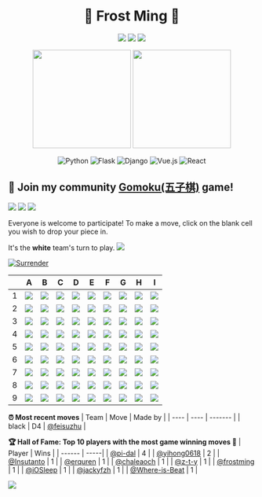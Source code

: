 <h1 align="center">🦄 Frost Ming 🐍</h1>

<div align="center">

[![](https://img.shields.io/badge/telegram-D14836?color=2CA5E0&style=for-the-badge&logo=telegram&logoColor=white)](https://t.me/frostming)
[![](https://img.shields.io/badge/twitter-%231DA1F2.svg?&style=for-the-badge&logo=twitter&logoColor=white)](https://twitter.com/frostming90)
[![](https://img.shields.io/badge/Blog-%23FFA500.svg?&style=for-the-badge&logo=rss&logoColor=white)](https://frostming.com)

</div>

<p align="center">
  <img height="200" src="https://github-readme-stats.vercel.app/api?username=frostming&show_icons=true&theme=dracula&include_all_commits=true" />
  <img height="200" src="https://github-readme-stats.vercel.app/api/top-langs/?username=frostming&theme=dracula&show_icons=true" />
</p>
<div align="center">
  
![Python](https://img.shields.io/badge/-Python-%233776ab?logo=python&style=for-the-badge&logoColor=white)
![Flask](https://img.shields.io/badge/-Flask-%23eeeeee?logo=flask&style=for-the-badge&logoColor=black)
![Django](https://img.shields.io/badge/-Django-%23092E20?logo=django&style=for-the-badge&logoColor=white)
![Vue.js](https://img.shields.io/badge/-Vue.js-%234fc08d?logo=vue.js&style=for-the-badge&logoColor=white)
![React](https://img.shields.io/badge/-React-%2357d8fb?logo=react&style=for-the-badge&logoColor=white)

</div>

## :game_die: Join my community [Gomoku(五子棋)](https://en.wikipedia.org/wiki/Gomoku) game!

<!--START_SECTION:gomoku-->
![](https://img.shields.io/badge/Total%20moves-312-blue)
![](https://img.shields.io/badge/Completed%20games-24-brightgreen)
![](https://img.shields.io/badge/Total%20players-150-orange)

Everyone is welcome to participate! To make a move, click on the blank cell you wish to drop your piece in.


It's the **white** team's turn to play. ![](/assets/white.png)

[![Surrender](https://img.shields.io/badge/Surrender%20-%2348e3c9.svg?&style=for-the-badge&logoColor=white)](https://github.com/frostming/frostming/issues/new?title=gomoku%7Csurrender&labels=gomoku&body=Just+push+%27Submit+new+issue%27+without+editing+the+title.+The+README+will+be+updated+after+approximately+30+seconds.)



| |A|B|C|D|E|F|G|H|I|
| - | - | - | - | - | - | - | - | - | - |
| 1 | [![](/assets/blank.png)](https://github.com/frostming/frostming/issues/new?title=gomoku%7Cdrop%7Cwhite%7CA1&labels=gomoku&body=Just+push+%27Submit+new+issue%27+without+editing+the+title.+The+README+will+be+updated+after+approximately+30+seconds.) |[![](/assets/blank.png)](https://github.com/frostming/frostming/issues/new?title=gomoku%7Cdrop%7Cwhite%7CB1&labels=gomoku&body=Just+push+%27Submit+new+issue%27+without+editing+the+title.+The+README+will+be+updated+after+approximately+30+seconds.) |[![](/assets/blank.png)](https://github.com/frostming/frostming/issues/new?title=gomoku%7Cdrop%7Cwhite%7CC1&labels=gomoku&body=Just+push+%27Submit+new+issue%27+without+editing+the+title.+The+README+will+be+updated+after+approximately+30+seconds.) |[![](/assets/blank.png)](https://github.com/frostming/frostming/issues/new?title=gomoku%7Cdrop%7Cwhite%7CD1&labels=gomoku&body=Just+push+%27Submit+new+issue%27+without+editing+the+title.+The+README+will+be+updated+after+approximately+30+seconds.) |[![](/assets/blank.png)](https://github.com/frostming/frostming/issues/new?title=gomoku%7Cdrop%7Cwhite%7CE1&labels=gomoku&body=Just+push+%27Submit+new+issue%27+without+editing+the+title.+The+README+will+be+updated+after+approximately+30+seconds.) |[![](/assets/blank.png)](https://github.com/frostming/frostming/issues/new?title=gomoku%7Cdrop%7Cwhite%7CF1&labels=gomoku&body=Just+push+%27Submit+new+issue%27+without+editing+the+title.+The+README+will+be+updated+after+approximately+30+seconds.) |[![](/assets/blank.png)](https://github.com/frostming/frostming/issues/new?title=gomoku%7Cdrop%7Cwhite%7CG1&labels=gomoku&body=Just+push+%27Submit+new+issue%27+without+editing+the+title.+The+README+will+be+updated+after+approximately+30+seconds.) |[![](/assets/blank.png)](https://github.com/frostming/frostming/issues/new?title=gomoku%7Cdrop%7Cwhite%7CH1&labels=gomoku&body=Just+push+%27Submit+new+issue%27+without+editing+the+title.+The+README+will+be+updated+after+approximately+30+seconds.) |[![](/assets/blank.png)](https://github.com/frostming/frostming/issues/new?title=gomoku%7Cdrop%7Cwhite%7CI1&labels=gomoku&body=Just+push+%27Submit+new+issue%27+without+editing+the+title.+The+README+will+be+updated+after+approximately+30+seconds.) |
| 2 | [![](/assets/blank.png)](https://github.com/frostming/frostming/issues/new?title=gomoku%7Cdrop%7Cwhite%7CA2&labels=gomoku&body=Just+push+%27Submit+new+issue%27+without+editing+the+title.+The+README+will+be+updated+after+approximately+30+seconds.) |[![](/assets/blank.png)](https://github.com/frostming/frostming/issues/new?title=gomoku%7Cdrop%7Cwhite%7CB2&labels=gomoku&body=Just+push+%27Submit+new+issue%27+without+editing+the+title.+The+README+will+be+updated+after+approximately+30+seconds.) |[![](/assets/blank.png)](https://github.com/frostming/frostming/issues/new?title=gomoku%7Cdrop%7Cwhite%7CC2&labels=gomoku&body=Just+push+%27Submit+new+issue%27+without+editing+the+title.+The+README+will+be+updated+after+approximately+30+seconds.) |[![](/assets/blank.png)](https://github.com/frostming/frostming/issues/new?title=gomoku%7Cdrop%7Cwhite%7CD2&labels=gomoku&body=Just+push+%27Submit+new+issue%27+without+editing+the+title.+The+README+will+be+updated+after+approximately+30+seconds.) |[![](/assets/blank.png)](https://github.com/frostming/frostming/issues/new?title=gomoku%7Cdrop%7Cwhite%7CE2&labels=gomoku&body=Just+push+%27Submit+new+issue%27+without+editing+the+title.+The+README+will+be+updated+after+approximately+30+seconds.) |[![](/assets/blank.png)](https://github.com/frostming/frostming/issues/new?title=gomoku%7Cdrop%7Cwhite%7CF2&labels=gomoku&body=Just+push+%27Submit+new+issue%27+without+editing+the+title.+The+README+will+be+updated+after+approximately+30+seconds.) |[![](/assets/blank.png)](https://github.com/frostming/frostming/issues/new?title=gomoku%7Cdrop%7Cwhite%7CG2&labels=gomoku&body=Just+push+%27Submit+new+issue%27+without+editing+the+title.+The+README+will+be+updated+after+approximately+30+seconds.) |[![](/assets/blank.png)](https://github.com/frostming/frostming/issues/new?title=gomoku%7Cdrop%7Cwhite%7CH2&labels=gomoku&body=Just+push+%27Submit+new+issue%27+without+editing+the+title.+The+README+will+be+updated+after+approximately+30+seconds.) |[![](/assets/blank.png)](https://github.com/frostming/frostming/issues/new?title=gomoku%7Cdrop%7Cwhite%7CI2&labels=gomoku&body=Just+push+%27Submit+new+issue%27+without+editing+the+title.+The+README+will+be+updated+after+approximately+30+seconds.) |
| 3 | [![](/assets/blank.png)](https://github.com/frostming/frostming/issues/new?title=gomoku%7Cdrop%7Cwhite%7CA3&labels=gomoku&body=Just+push+%27Submit+new+issue%27+without+editing+the+title.+The+README+will+be+updated+after+approximately+30+seconds.) |[![](/assets/blank.png)](https://github.com/frostming/frostming/issues/new?title=gomoku%7Cdrop%7Cwhite%7CB3&labels=gomoku&body=Just+push+%27Submit+new+issue%27+without+editing+the+title.+The+README+will+be+updated+after+approximately+30+seconds.) |[![](/assets/blank.png)](https://github.com/frostming/frostming/issues/new?title=gomoku%7Cdrop%7Cwhite%7CC3&labels=gomoku&body=Just+push+%27Submit+new+issue%27+without+editing+the+title.+The+README+will+be+updated+after+approximately+30+seconds.) |[![](/assets/blank.png)](https://github.com/frostming/frostming/issues/new?title=gomoku%7Cdrop%7Cwhite%7CD3&labels=gomoku&body=Just+push+%27Submit+new+issue%27+without+editing+the+title.+The+README+will+be+updated+after+approximately+30+seconds.) |[![](/assets/blank.png)](https://github.com/frostming/frostming/issues/new?title=gomoku%7Cdrop%7Cwhite%7CE3&labels=gomoku&body=Just+push+%27Submit+new+issue%27+without+editing+the+title.+The+README+will+be+updated+after+approximately+30+seconds.) |[![](/assets/blank.png)](https://github.com/frostming/frostming/issues/new?title=gomoku%7Cdrop%7Cwhite%7CF3&labels=gomoku&body=Just+push+%27Submit+new+issue%27+without+editing+the+title.+The+README+will+be+updated+after+approximately+30+seconds.) |[![](/assets/blank.png)](https://github.com/frostming/frostming/issues/new?title=gomoku%7Cdrop%7Cwhite%7CG3&labels=gomoku&body=Just+push+%27Submit+new+issue%27+without+editing+the+title.+The+README+will+be+updated+after+approximately+30+seconds.) |[![](/assets/blank.png)](https://github.com/frostming/frostming/issues/new?title=gomoku%7Cdrop%7Cwhite%7CH3&labels=gomoku&body=Just+push+%27Submit+new+issue%27+without+editing+the+title.+The+README+will+be+updated+after+approximately+30+seconds.) |[![](/assets/blank.png)](https://github.com/frostming/frostming/issues/new?title=gomoku%7Cdrop%7Cwhite%7CI3&labels=gomoku&body=Just+push+%27Submit+new+issue%27+without+editing+the+title.+The+README+will+be+updated+after+approximately+30+seconds.) |
| 4 | [![](/assets/blank.png)](https://github.com/frostming/frostming/issues/new?title=gomoku%7Cdrop%7Cwhite%7CA4&labels=gomoku&body=Just+push+%27Submit+new+issue%27+without+editing+the+title.+The+README+will+be+updated+after+approximately+30+seconds.) |[![](/assets/blank.png)](https://github.com/frostming/frostming/issues/new?title=gomoku%7Cdrop%7Cwhite%7CB4&labels=gomoku&body=Just+push+%27Submit+new+issue%27+without+editing+the+title.+The+README+will+be+updated+after+approximately+30+seconds.) |[![](/assets/blank.png)](https://github.com/frostming/frostming/issues/new?title=gomoku%7Cdrop%7Cwhite%7CC4&labels=gomoku&body=Just+push+%27Submit+new+issue%27+without+editing+the+title.+The+README+will+be+updated+after+approximately+30+seconds.) |![](/assets/black.png) |[![](/assets/blank.png)](https://github.com/frostming/frostming/issues/new?title=gomoku%7Cdrop%7Cwhite%7CE4&labels=gomoku&body=Just+push+%27Submit+new+issue%27+without+editing+the+title.+The+README+will+be+updated+after+approximately+30+seconds.) |[![](/assets/blank.png)](https://github.com/frostming/frostming/issues/new?title=gomoku%7Cdrop%7Cwhite%7CF4&labels=gomoku&body=Just+push+%27Submit+new+issue%27+without+editing+the+title.+The+README+will+be+updated+after+approximately+30+seconds.) |[![](/assets/blank.png)](https://github.com/frostming/frostming/issues/new?title=gomoku%7Cdrop%7Cwhite%7CG4&labels=gomoku&body=Just+push+%27Submit+new+issue%27+without+editing+the+title.+The+README+will+be+updated+after+approximately+30+seconds.) |[![](/assets/blank.png)](https://github.com/frostming/frostming/issues/new?title=gomoku%7Cdrop%7Cwhite%7CH4&labels=gomoku&body=Just+push+%27Submit+new+issue%27+without+editing+the+title.+The+README+will+be+updated+after+approximately+30+seconds.) |[![](/assets/blank.png)](https://github.com/frostming/frostming/issues/new?title=gomoku%7Cdrop%7Cwhite%7CI4&labels=gomoku&body=Just+push+%27Submit+new+issue%27+without+editing+the+title.+The+README+will+be+updated+after+approximately+30+seconds.) |
| 5 | [![](/assets/blank.png)](https://github.com/frostming/frostming/issues/new?title=gomoku%7Cdrop%7Cwhite%7CA5&labels=gomoku&body=Just+push+%27Submit+new+issue%27+without+editing+the+title.+The+README+will+be+updated+after+approximately+30+seconds.) |[![](/assets/blank.png)](https://github.com/frostming/frostming/issues/new?title=gomoku%7Cdrop%7Cwhite%7CB5&labels=gomoku&body=Just+push+%27Submit+new+issue%27+without+editing+the+title.+The+README+will+be+updated+after+approximately+30+seconds.) |[![](/assets/blank.png)](https://github.com/frostming/frostming/issues/new?title=gomoku%7Cdrop%7Cwhite%7CC5&labels=gomoku&body=Just+push+%27Submit+new+issue%27+without+editing+the+title.+The+README+will+be+updated+after+approximately+30+seconds.) |[![](/assets/blank.png)](https://github.com/frostming/frostming/issues/new?title=gomoku%7Cdrop%7Cwhite%7CD5&labels=gomoku&body=Just+push+%27Submit+new+issue%27+without+editing+the+title.+The+README+will+be+updated+after+approximately+30+seconds.) |[![](/assets/blank.png)](https://github.com/frostming/frostming/issues/new?title=gomoku%7Cdrop%7Cwhite%7CE5&labels=gomoku&body=Just+push+%27Submit+new+issue%27+without+editing+the+title.+The+README+will+be+updated+after+approximately+30+seconds.) |[![](/assets/blank.png)](https://github.com/frostming/frostming/issues/new?title=gomoku%7Cdrop%7Cwhite%7CF5&labels=gomoku&body=Just+push+%27Submit+new+issue%27+without+editing+the+title.+The+README+will+be+updated+after+approximately+30+seconds.) |[![](/assets/blank.png)](https://github.com/frostming/frostming/issues/new?title=gomoku%7Cdrop%7Cwhite%7CG5&labels=gomoku&body=Just+push+%27Submit+new+issue%27+without+editing+the+title.+The+README+will+be+updated+after+approximately+30+seconds.) |[![](/assets/blank.png)](https://github.com/frostming/frostming/issues/new?title=gomoku%7Cdrop%7Cwhite%7CH5&labels=gomoku&body=Just+push+%27Submit+new+issue%27+without+editing+the+title.+The+README+will+be+updated+after+approximately+30+seconds.) |[![](/assets/blank.png)](https://github.com/frostming/frostming/issues/new?title=gomoku%7Cdrop%7Cwhite%7CI5&labels=gomoku&body=Just+push+%27Submit+new+issue%27+without+editing+the+title.+The+README+will+be+updated+after+approximately+30+seconds.) |
| 6 | [![](/assets/blank.png)](https://github.com/frostming/frostming/issues/new?title=gomoku%7Cdrop%7Cwhite%7CA6&labels=gomoku&body=Just+push+%27Submit+new+issue%27+without+editing+the+title.+The+README+will+be+updated+after+approximately+30+seconds.) |[![](/assets/blank.png)](https://github.com/frostming/frostming/issues/new?title=gomoku%7Cdrop%7Cwhite%7CB6&labels=gomoku&body=Just+push+%27Submit+new+issue%27+without+editing+the+title.+The+README+will+be+updated+after+approximately+30+seconds.) |[![](/assets/blank.png)](https://github.com/frostming/frostming/issues/new?title=gomoku%7Cdrop%7Cwhite%7CC6&labels=gomoku&body=Just+push+%27Submit+new+issue%27+without+editing+the+title.+The+README+will+be+updated+after+approximately+30+seconds.) |[![](/assets/blank.png)](https://github.com/frostming/frostming/issues/new?title=gomoku%7Cdrop%7Cwhite%7CD6&labels=gomoku&body=Just+push+%27Submit+new+issue%27+without+editing+the+title.+The+README+will+be+updated+after+approximately+30+seconds.) |[![](/assets/blank.png)](https://github.com/frostming/frostming/issues/new?title=gomoku%7Cdrop%7Cwhite%7CE6&labels=gomoku&body=Just+push+%27Submit+new+issue%27+without+editing+the+title.+The+README+will+be+updated+after+approximately+30+seconds.) |[![](/assets/blank.png)](https://github.com/frostming/frostming/issues/new?title=gomoku%7Cdrop%7Cwhite%7CF6&labels=gomoku&body=Just+push+%27Submit+new+issue%27+without+editing+the+title.+The+README+will+be+updated+after+approximately+30+seconds.) |[![](/assets/blank.png)](https://github.com/frostming/frostming/issues/new?title=gomoku%7Cdrop%7Cwhite%7CG6&labels=gomoku&body=Just+push+%27Submit+new+issue%27+without+editing+the+title.+The+README+will+be+updated+after+approximately+30+seconds.) |[![](/assets/blank.png)](https://github.com/frostming/frostming/issues/new?title=gomoku%7Cdrop%7Cwhite%7CH6&labels=gomoku&body=Just+push+%27Submit+new+issue%27+without+editing+the+title.+The+README+will+be+updated+after+approximately+30+seconds.) |[![](/assets/blank.png)](https://github.com/frostming/frostming/issues/new?title=gomoku%7Cdrop%7Cwhite%7CI6&labels=gomoku&body=Just+push+%27Submit+new+issue%27+without+editing+the+title.+The+README+will+be+updated+after+approximately+30+seconds.) |
| 7 | [![](/assets/blank.png)](https://github.com/frostming/frostming/issues/new?title=gomoku%7Cdrop%7Cwhite%7CA7&labels=gomoku&body=Just+push+%27Submit+new+issue%27+without+editing+the+title.+The+README+will+be+updated+after+approximately+30+seconds.) |[![](/assets/blank.png)](https://github.com/frostming/frostming/issues/new?title=gomoku%7Cdrop%7Cwhite%7CB7&labels=gomoku&body=Just+push+%27Submit+new+issue%27+without+editing+the+title.+The+README+will+be+updated+after+approximately+30+seconds.) |[![](/assets/blank.png)](https://github.com/frostming/frostming/issues/new?title=gomoku%7Cdrop%7Cwhite%7CC7&labels=gomoku&body=Just+push+%27Submit+new+issue%27+without+editing+the+title.+The+README+will+be+updated+after+approximately+30+seconds.) |[![](/assets/blank.png)](https://github.com/frostming/frostming/issues/new?title=gomoku%7Cdrop%7Cwhite%7CD7&labels=gomoku&body=Just+push+%27Submit+new+issue%27+without+editing+the+title.+The+README+will+be+updated+after+approximately+30+seconds.) |[![](/assets/blank.png)](https://github.com/frostming/frostming/issues/new?title=gomoku%7Cdrop%7Cwhite%7CE7&labels=gomoku&body=Just+push+%27Submit+new+issue%27+without+editing+the+title.+The+README+will+be+updated+after+approximately+30+seconds.) |[![](/assets/blank.png)](https://github.com/frostming/frostming/issues/new?title=gomoku%7Cdrop%7Cwhite%7CF7&labels=gomoku&body=Just+push+%27Submit+new+issue%27+without+editing+the+title.+The+README+will+be+updated+after+approximately+30+seconds.) |[![](/assets/blank.png)](https://github.com/frostming/frostming/issues/new?title=gomoku%7Cdrop%7Cwhite%7CG7&labels=gomoku&body=Just+push+%27Submit+new+issue%27+without+editing+the+title.+The+README+will+be+updated+after+approximately+30+seconds.) |[![](/assets/blank.png)](https://github.com/frostming/frostming/issues/new?title=gomoku%7Cdrop%7Cwhite%7CH7&labels=gomoku&body=Just+push+%27Submit+new+issue%27+without+editing+the+title.+The+README+will+be+updated+after+approximately+30+seconds.) |[![](/assets/blank.png)](https://github.com/frostming/frostming/issues/new?title=gomoku%7Cdrop%7Cwhite%7CI7&labels=gomoku&body=Just+push+%27Submit+new+issue%27+without+editing+the+title.+The+README+will+be+updated+after+approximately+30+seconds.) |
| 8 | [![](/assets/blank.png)](https://github.com/frostming/frostming/issues/new?title=gomoku%7Cdrop%7Cwhite%7CA8&labels=gomoku&body=Just+push+%27Submit+new+issue%27+without+editing+the+title.+The+README+will+be+updated+after+approximately+30+seconds.) |[![](/assets/blank.png)](https://github.com/frostming/frostming/issues/new?title=gomoku%7Cdrop%7Cwhite%7CB8&labels=gomoku&body=Just+push+%27Submit+new+issue%27+without+editing+the+title.+The+README+will+be+updated+after+approximately+30+seconds.) |[![](/assets/blank.png)](https://github.com/frostming/frostming/issues/new?title=gomoku%7Cdrop%7Cwhite%7CC8&labels=gomoku&body=Just+push+%27Submit+new+issue%27+without+editing+the+title.+The+README+will+be+updated+after+approximately+30+seconds.) |[![](/assets/blank.png)](https://github.com/frostming/frostming/issues/new?title=gomoku%7Cdrop%7Cwhite%7CD8&labels=gomoku&body=Just+push+%27Submit+new+issue%27+without+editing+the+title.+The+README+will+be+updated+after+approximately+30+seconds.) |[![](/assets/blank.png)](https://github.com/frostming/frostming/issues/new?title=gomoku%7Cdrop%7Cwhite%7CE8&labels=gomoku&body=Just+push+%27Submit+new+issue%27+without+editing+the+title.+The+README+will+be+updated+after+approximately+30+seconds.) |[![](/assets/blank.png)](https://github.com/frostming/frostming/issues/new?title=gomoku%7Cdrop%7Cwhite%7CF8&labels=gomoku&body=Just+push+%27Submit+new+issue%27+without+editing+the+title.+The+README+will+be+updated+after+approximately+30+seconds.) |[![](/assets/blank.png)](https://github.com/frostming/frostming/issues/new?title=gomoku%7Cdrop%7Cwhite%7CG8&labels=gomoku&body=Just+push+%27Submit+new+issue%27+without+editing+the+title.+The+README+will+be+updated+after+approximately+30+seconds.) |[![](/assets/blank.png)](https://github.com/frostming/frostming/issues/new?title=gomoku%7Cdrop%7Cwhite%7CH8&labels=gomoku&body=Just+push+%27Submit+new+issue%27+without+editing+the+title.+The+README+will+be+updated+after+approximately+30+seconds.) |[![](/assets/blank.png)](https://github.com/frostming/frostming/issues/new?title=gomoku%7Cdrop%7Cwhite%7CI8&labels=gomoku&body=Just+push+%27Submit+new+issue%27+without+editing+the+title.+The+README+will+be+updated+after+approximately+30+seconds.) |
| 9 | [![](/assets/blank.png)](https://github.com/frostming/frostming/issues/new?title=gomoku%7Cdrop%7Cwhite%7CA9&labels=gomoku&body=Just+push+%27Submit+new+issue%27+without+editing+the+title.+The+README+will+be+updated+after+approximately+30+seconds.) |[![](/assets/blank.png)](https://github.com/frostming/frostming/issues/new?title=gomoku%7Cdrop%7Cwhite%7CB9&labels=gomoku&body=Just+push+%27Submit+new+issue%27+without+editing+the+title.+The+README+will+be+updated+after+approximately+30+seconds.) |[![](/assets/blank.png)](https://github.com/frostming/frostming/issues/new?title=gomoku%7Cdrop%7Cwhite%7CC9&labels=gomoku&body=Just+push+%27Submit+new+issue%27+without+editing+the+title.+The+README+will+be+updated+after+approximately+30+seconds.) |[![](/assets/blank.png)](https://github.com/frostming/frostming/issues/new?title=gomoku%7Cdrop%7Cwhite%7CD9&labels=gomoku&body=Just+push+%27Submit+new+issue%27+without+editing+the+title.+The+README+will+be+updated+after+approximately+30+seconds.) |[![](/assets/blank.png)](https://github.com/frostming/frostming/issues/new?title=gomoku%7Cdrop%7Cwhite%7CE9&labels=gomoku&body=Just+push+%27Submit+new+issue%27+without+editing+the+title.+The+README+will+be+updated+after+approximately+30+seconds.) |[![](/assets/blank.png)](https://github.com/frostming/frostming/issues/new?title=gomoku%7Cdrop%7Cwhite%7CF9&labels=gomoku&body=Just+push+%27Submit+new+issue%27+without+editing+the+title.+The+README+will+be+updated+after+approximately+30+seconds.) |[![](/assets/blank.png)](https://github.com/frostming/frostming/issues/new?title=gomoku%7Cdrop%7Cwhite%7CG9&labels=gomoku&body=Just+push+%27Submit+new+issue%27+without+editing+the+title.+The+README+will+be+updated+after+approximately+30+seconds.) |[![](/assets/blank.png)](https://github.com/frostming/frostming/issues/new?title=gomoku%7Cdrop%7Cwhite%7CH9&labels=gomoku&body=Just+push+%27Submit+new+issue%27+without+editing+the+title.+The+README+will+be+updated+after+approximately+30+seconds.) |[![](/assets/blank.png)](https://github.com/frostming/frostming/issues/new?title=gomoku%7Cdrop%7Cwhite%7CI9&labels=gomoku&body=Just+push+%27Submit+new+issue%27+without+editing+the+title.+The+README+will+be+updated+after+approximately+30+seconds.) |


**:alarm_clock: Most recent moves**
| Team | Move | Made by |
| ---- | ---- | ------- |
| black | D4 | [@feisuzhu](https://github.com/feisuzhu) |


**:trophy: Hall of Fame: Top 10 players with the most game winning moves :1st_place_medal:**
| Player | Wins |
| ------ | -----|
| [@pi-dal](https://github.com/pi-dal) | 4 |
| [@yihong0618](https://github.com/yihong0618) | 2 |
| [@Insutanto](https://github.com/Insutanto) | 1 |
| [@erquren](https://github.com/erquren) | 1 |
| [@chaleaoch](https://github.com/chaleaoch) | 1 |
| [@z-t-y](https://github.com/z-t-y) | 1 |
| [@frostming](https://github.com/frostming) | 1 |
| [@iOSleep](https://github.com/iOSleep) | 1 |
| [@jackyfzh](https://github.com/jackyfzh) | 1 |
| [@Where-is-Beat](https://github.com/Where-is-Beat) | 1 |

<!--END_SECTION:gomoku-->

<a href="https://www.buymeacoffee.com/frostming"><img src="https://img.buymeacoffee.com/button-api/?text=Buy me a coffee&emoji=&slug=frostming&button_colour=b2f0ec&font_colour=000000&font_family=Bree&outline_colour=000000&coffee_colour=FFDD00"></a>
